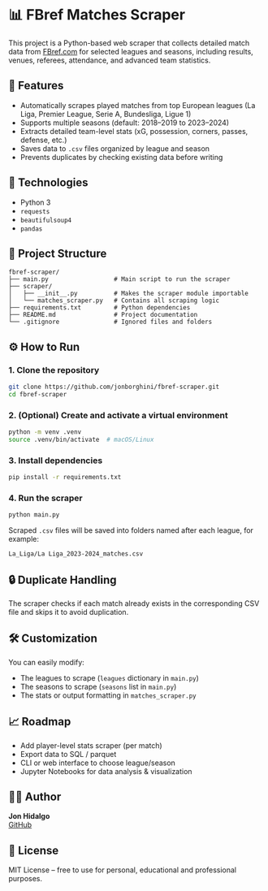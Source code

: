 # 📊 FBref Matches Scraper

This project is a Python-based web scraper that collects detailed match data from [FBref.com](https://fbref.com) for selected leagues and seasons, including results, venues, referees, attendance, and advanced team statistics.

## 🚀 Features

- Automatically scrapes played matches from top European leagues (La Liga, Premier League, Serie A, Bundesliga, Ligue 1)
- Supports multiple seasons (default: 2018–2019 to 2023–2024)
- Extracts detailed team-level stats (xG, possession, corners, passes, defense, etc.)
- Saves data to `.csv` files organized by league and season
- Prevents duplicates by checking existing data before writing

## 🧠 Technologies

- Python 3
- `requests`
- `beautifulsoup4`
- `pandas`

## 📁 Project Structure

```
fbref-scraper/
├── main.py                  # Main script to run the scraper
├── scraper/
│   ├── __init__.py          # Makes the scraper module importable
│   └── matches_scraper.py   # Contains all scraping logic
├── requirements.txt         # Python dependencies
├── README.md                # Project documentation
└── .gitignore               # Ignored files and folders
```

## ⚙️ How to Run

### 1. Clone the repository

```bash
git clone https://github.com/jonborghini/fbref-scraper.git
cd fbref-scraper
```

### 2. (Optional) Create and activate a virtual environment

```bash
python -m venv .venv
source .venv/bin/activate  # macOS/Linux
```

### 3. Install dependencies

```bash
pip install -r requirements.txt
```

### 4. Run the scraper

```bash
python main.py
```

Scraped `.csv` files will be saved into folders named after each league, for example:

```
La_Liga/La Liga_2023-2024_matches.csv
```

## 🔒 Duplicate Handling

The scraper checks if each match already exists in the corresponding CSV file and skips it to avoid duplication.

## 🛠️ Customization

You can easily modify:
- The leagues to scrape (`leagues` dictionary in `main.py`)
- The seasons to scrape (`seasons` list in `main.py`)
- The stats or output formatting in `matches_scraper.py`

## 📈 Roadmap

- Add player-level stats scraper (per match)
- Export data to SQL / parquet
- CLI or web interface to choose league/season
- Jupyter Notebooks for data analysis & visualization

## 🧑‍💻 Author

**Jon Hidalgo**  
[GitHub](https://github.com/jonborghini)

## 📄 License

MIT License – free to use for personal, educational and professional purposes.
